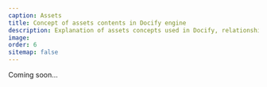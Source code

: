```yaml
---
caption: Assets
title: Concept of assets contents in Docify engine
description: Explanation of assets concepts used in Docify, relationship with pages and asset folders
image: 
order: 6
sitemap: false
---
```

Coming soon...